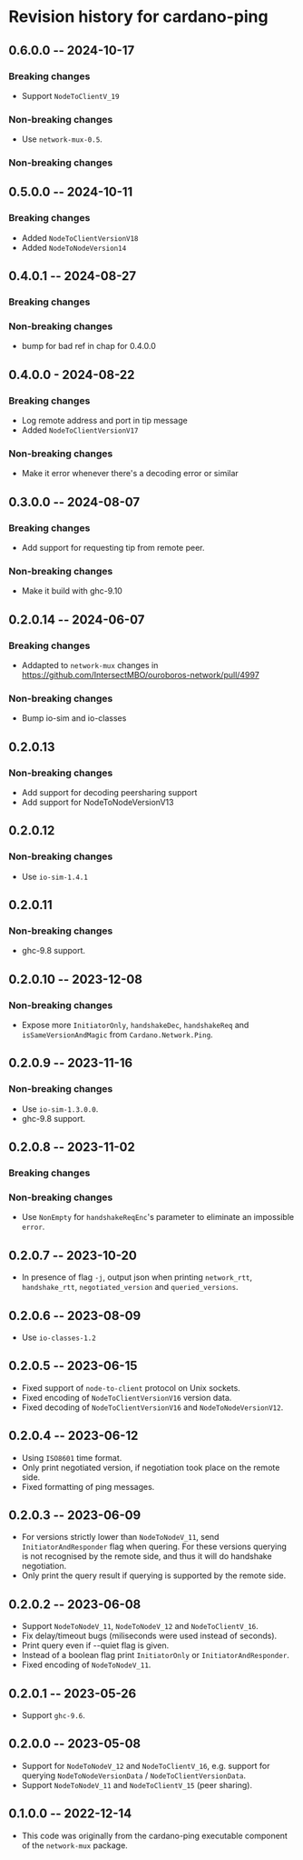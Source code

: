 # Revision history for cardano-ping

## 0.6.0.0 -- 2024-10-17

### Breaking changes

* Support `NodeToClientV_19`

### Non-breaking changes

* Use `network-mux-0.5`.

### Non-breaking changes

## 0.5.0.0 -- 2024-10-11

### Breaking changes

* Added `NodeToClientVersionV18`
* Added `NodeToNodeVersion14`

## 0.4.0.1 -- 2024-08-27

### Breaking changes

### Non-breaking changes

* bump for bad ref in chap for 0.4.0.0

## 0.4.0.0 - 2024-08-22

### Breaking changes

* Log remote address and port in tip message
* Added `NodeToClientVersionV17`

### Non-breaking changes

* Make it error whenever there's a decoding error or similar

## 0.3.0.0 -- 2024-08-07

### Breaking changes

* Add support for requesting tip from remote peer.

### Non-breaking changes

* Make it build with ghc-9.10

## 0.2.0.14 -- 2024-06-07

### Breaking changes

* Addapted to `network-mux` changes in https://github.com/IntersectMBO/ouroboros-network/pull/4997

### Non-breaking changes

* Bump io-sim and io-classes

## 0.2.0.13

### Non-breaking changes

* Add support for decoding peersharing support
* Add support for NodeToNodeVersionV13

## 0.2.0.12

### Non-breaking changes

* Use `io-sim-1.4.1`

## 0.2.0.11

### Non-breaking changes

* ghc-9.8 support.

## 0.2.0.10 -- 2023-12-08

### Non-breaking changes

* Expose more `InitiatorOnly`, `handshakeDec`, `handshakeReq` and `isSameVersionAndMagic` from `Cardano.Network.Ping`.

## 0.2.0.9 -- 2023-11-16

### Non-breaking changes

* Use `io-sim-1.3.0.0`.
* ghc-9.8 support.

## 0.2.0.8 -- 2023-11-02

### Breaking changes

### Non-breaking changes

* Use `NonEmpty` for `handshakeReqEnc`'s parameter to eliminate an impossible
  `error`.

## 0.2.0.7 -- 2023-10-20

* In presence of flag `-j`, output json when printing
  `network_rtt`, `handshake_rtt`, `negotiated_version` and `queried_versions`.

## 0.2.0.6 -- 2023-08-09

* Use `io-classes-1.2`

## 0.2.0.5 -- 2023-06-15

* Fixed support of `node-to-client` protocol on Unix sockets.
* Fixed encoding of `NodeToClientVersionV16` version data.
* Fixed decoding of `NodeToClientVersionV16` and `NodeToNodeVersionV12`.

## 0.2.0.4 -- 2023-06-12

* Using `ISO8601` time format.
* Only print negotiated version, if negotiation took place on the remote side.
* Fixed formatting of ping messages.

## 0.2.0.3 -- 2023-06-09

* For versions strictly lower than `NodeToNodeV_11`, send
  `InitiatorAndResponder` flag when quering.  For these versions querying is
  not recognised by the remote side, and thus it will do handshake negotiation.
* Only print the query result if querying is supported by the remote side.

## 0.2.0.2 -- 2023-06-08

* Support `NodeToNodeV_11`, `NodeToNodeV_12` and `NodeToClientV_16`.
* Fix delay/timeout bugs (miliseconds were used instead of seconds).
* Print query even if --quiet flag is given.
* Instead of a boolean flag print `InitiatorOnly` or `InitiatorAndResponder`.
* Fixed encoding of `NodeToNodeV_11`.


## 0.2.0.1 -- 2023-05-26

* Support `ghc-9.6`.

## 0.2.0.0 -- 2023-05-08

* Support for `NodeToNodeV_12` and `NodeToClientV_16`, e.g. support for
  querying `NodeToNodeVersionData` / `NodeToClientVersionData`.
* Support `NodeToNodeV_11` and `NodeToClientV_15` (peer sharing).

## 0.1.0.0 -- 2022-12-14

* This code was originally from the cardano-ping executable component of the `network-mux` package.

